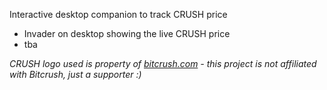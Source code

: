 Interactive desktop companion to track CRUSH price

- Invader on desktop showing the live CRUSH price
- tba

<i>CRUSH logo used is property of <a href="https://www.bitcrush.com/">bitcrush.com</a> - this project is not affiliated with Bitcrush, just a supporter :)</i>
